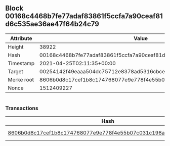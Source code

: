 ## Block 00168c4468b7fe77adaf83861f5ccfa7a90ceaf81d6c535ae36ae47f64b24c79

Attribute | Value
--- | ---
Height | 38922
Hash | 00168c4468b7fe77adaf83861f5ccfa7a90ceaf81d6c535ae36ae47f64b24c79
Timestamp | 2021-04-25T02:11:35+00:00
Target | 00254142f49eaaa504dc75712e8378ad5316cbcead634704b3734b6271167cc4
Merke root | 8606b0d8c17cef1b8c174768077e9e778f4e55b07c031c198a6ddf8a07c42424
Nonce | 1512409227

```

```

### Transactions

Hash | Amount
--- | ---
[8606b0d8c17cef1b8c174768077e9e778f4e55b07c031c198a6ddf8a07c42424](8606b0d8c17cef1b8c174768077e9e778f4e55b07c031c198a6ddf8a07c42424.md) | 10.00000000 SKEPTI 
